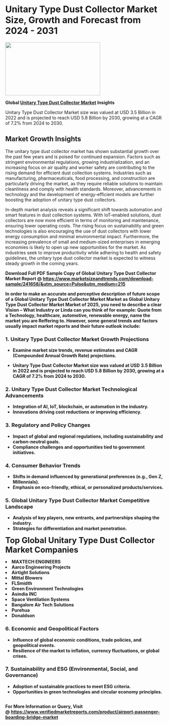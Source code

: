 <H1>Unitary Type Dust Collector Market Size, Growth and Forecast from 2024 - 2031</H1><img class="aligncenter size-medium wp-image-584254" src="https://thirdeyenews.in/wp-content/uploads/2024/09/Global-Market-Research-300x168.jpeg" alt="" width="300" height="168" /><p><strong>Global&nbsp;<a href="https://www.marketsizeandtrends.com/download-sample/241658/&amp;utm_source=Pulse&amp;utm_medium=215">Unitary Type Dust Collector Market</a> Insights</strong></p><p>Unitary Type Dust Collector Market size was valued at USD 3.5 Billion in 2022 and is projected to reach USD 5.8 Billion by 2030, growing at a CAGR of 7.2% from 2024 to 2030.</p><p><h2>Market Growth Insights</h2> <p>The unitary type dust collector market has shown substantial growth over the past few years and is poised for continued expansion. Factors such as stringent environmental regulations, growing industrialization, and an increasing focus on air quality and worker safety are contributing to the rising demand for efficient dust collection systems. Industries such as manufacturing, pharmaceuticals, food processing, and construction are particularly driving the market, as they require reliable solutions to maintain cleanliness and comply with health standards. Moreover, advancements in technology and the development of energy-efficient models are further boosting the adoption of unitary type dust collectors.</p> <p><strong></strong></p> <p>In-depth market analysis reveals a significant shift towards automation and smart features in dust collection systems. With IoT-enabled solutions, dust collectors are now more efficient in terms of monitoring and maintenance, ensuring lower operating costs. The rising focus on sustainability and green technologies is also encouraging the use of dust collectors with lower energy consumption and minimal environmental impact. Furthermore, the increasing prevalence of small and medium-sized enterprises in emerging economies is likely to open up new opportunities for the market. As industries seek to improve productivity while adhering to health and safety guidelines, the unitary type dust collector market is expected to witness steady growth in the coming years.</p> <p><strong></p><p><span class=""><strong>Download Full PDF Sample Copy of Global Unitary Type Dust Collector Market Report</strong> @ <a href="https://www.marketsizeandtrends.com/download-sample/241658/&amp;utm_source=Pulse&amp;utm_medium=215" target="_blank">https://www.marketsizeandtrends.com/download-sample/241658/&amp;utm_source=Pulse&amp;utm_medium=215</a></span></p><p>In order to make an accurate and perceptive description of future scope of a Global&nbsp;Unitary Type Dust Collector Market Market as Global&nbsp;Unitary Type Dust Collector Market Market of 2025, you need to describe a clear Vision &ndash; What Industry or Linda can you think of for example: Quote from a Technology, healthcare, automotive, renewable energy, name the market you are Reffering to. However, some general trends and factors usually impact market reports and their future outlook include:</p><h3>1.&nbsp;<strong>Unitary Type Dust Collector Market Growth Projections</strong></h3><ul><li>Examine market size trends, revenue estimates and CAGR (Compounded Annual Growth Rate) projections.</li><li><p>Unitary Type Dust Collector Market size was valued at USD 3.5 Billion in 2022 and is projected to reach USD 5.8 Billion by 2030, growing at a CAGR of 7.2% from 2024 to 2030.</p></li></ul><h3>2.&nbsp;<strong>Unitary Type Dust Collector Market Technological Advancements</strong></h3><ul><li>Integration of AI, IoT, blockchain, or automation in the industry.</li><li>Innovations driving cost reductions or improving efficiency.</li></ul><h3>3.&nbsp;<strong>Regulatory and Policy Changes</strong></h3><ul><li>Impact of global and regional regulations, including sustainability and carbon-neutral goals.</li><li>Compliance challenges and opportunities tied to government initiatives.</li></ul><h3>4.&nbsp;<strong>Consumer Behavior Trends</strong></h3><ul><li>Shifts in demand influenced by generational preferences (e.g., Gen Z, Millennials).</li><li>Emphasis on eco-friendly, ethical, or personalized products/services.</li></ul><h3>5.&nbsp;<strong>Global Unitary Type Dust Collector Market Competitive Landscape</strong></h3><ul><li>Analysis of key players, new entrants, and partnerships shaping the industry.</li><li>Strategies for differentiation and market penetration.</li></ul><p data-pm-slice="1 1 []"><span style="color: inherit; font-family: inherit; font-size: 25px;">Top Global Unitary Type Dust Collector Market Companies</span></p><div class="" data-test-id=""><p><li>MAXTECH ENGINEERS</li><li> Aarco Engineering Projects</li><li> Airtight Solutions</li><li> Mittal Blowers</li><li> FLSmidth</li><li> Green Environment Technologies</li><li> Asindia INC</li><li> Space Ventilation Systems</li><li> Bangalore Air Tech Solutions</li><li> Purehua</li><li> Donaldson</li></p></div><h3>6.&nbsp;<strong>Economic and Geopolitical Factors</strong></h3><ul><li>Influence of global economic conditions, trade policies, and geopolitical events.</li><li>Resilience of the market to inflation, currency fluctuations, or global crises.</li></ul><h3>7.&nbsp;<strong>Sustainability and ESG (Environmental, Social, and Governance)</strong></h3><ul><li>Adoption of sustainable practices to meet ESG criteria.</li><li>Opportunities in green technologies and circular economy principles.</li></ul><h2><strong style="font-size: 14px;">For More Information or Query, Visit @&nbsp;</strong><a style="background-color: #ffffff; font-size: 14px;" href="https://www.marketsizeandtrends.com/report/unitary-type-dust-collector-market/" target="_blank">https://www.verifiedmarketreports.com/product/airport-passenger-boarding-bridge-market</a></h2>
